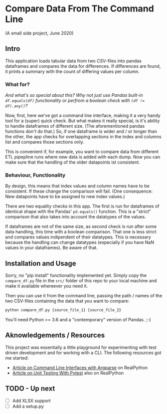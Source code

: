 # Compare Data From The Command Line

(A small side project, June 2020)

## Intro

This application loads tabular data from two CSV-files into pandas dataframes and compares the data for differences. If differences are found, it prints a summary with the count of differing values per column.

### What for?

_And what's so special about this? Why not just use Pandas built-in `df.equals(df)` functionality or perfrom a boolean check with `(df != df).any()`?_

Now, first, here we've got a command line interface, making it a very handy tool for a (super) quick check. But what makes it really special, is it's ability to handle dataframes of different size. (The aforementioned pandas functions don't do that.) So, if one dataframe is wider and / or longer than the other, the app checks for overlapping sections in the index and columns list and compares those sections only.

This is convenient if, for example, you want to compare data from different ETL pipepline runs where new data is added with each dump. Now you can make sure that the handling of the older datapoints ist consistent.

### Behaviour, Functionality

By design, this means that index values and column names have to be consistent. If these change the comparison will fail. (One consequence: New datapoints have to be assigned to new index values.)

There are two equality checks in this app. The first is run for dataframes of identical shape with the Pandas' `pd.equals()` function. This is a "strict" comparison that also takes into account the datatypes of the values.

If dataframes are not of the same size, as second check is run after some data handling, this time with a boolean comparison. That one is less strict and compares values indipendent of their datatypes. This is necessary because the handling can change datatypes (especially if you have NaN values in your dataframes). Be aware of that.

## Installation and Usage

Sorry, no "pip install" functionality implemented yet. Simply copy the `compare_df.py` file in the `src/` folder of this repo to your local machine and make it available whereever you need it.

Then you can use it from the command line, passing the path / names of the two CSV-files containing the data that you want to compare:

```python
python compare_df.py {source_file_1} {source_file_2}
```

You'll need Python >= 3.6 and a "contemporary" version of Pandas. ;-)

## Aknowledgements / Resources

This project was essentially a little playground for experimenting with test driven development and for working with a CLI. The following resources got me started:

- [Article on Command Line Interfaces with Argparse](https://realpython.com/command-line-interfaces-python-argparse/) on RealPython
- [Article on Unit Testing With Pytest](https://realpython.com/pytest-python-testing/) also on RealPython


## TODO - Up next

- [ ] Add XLSX support
- [ ] Add a setup.py
